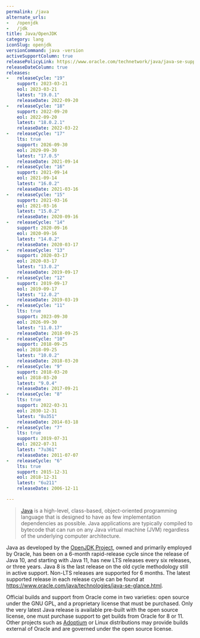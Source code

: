 ```yaml
---
permalink: /java
alternate_urls:
-   /openjdk
-   /jdk
title: Java/OpenJDK
category: lang
iconSlug: openjdk
versionCommand: java -version
activeSupportColumn: true
releasePolicyLink: https://www.oracle.com/technetwork/java/java-se-support-roadmap.html
releaseDateColumn: true
releases:
-   releaseCycle: "19"
    support: 2023-03-21
    eol: 2023-03-21
    latest: "19.0.1"
    releaseDate: 2022-09-20
-   releaseCycle: "18"
    support: 2022-09-20
    eol: 2022-09-20
    latest: "18.0.2.1"
    releaseDate: 2022-03-22
-   releaseCycle: "17"
    lts: true
    support: 2026-09-30
    eol: 2029-09-30
    latest: "17.0.5"
    releaseDate: 2021-09-14
-   releaseCycle: "16"
    support: 2021-09-14
    eol: 2021-09-14
    latest: "16.0.2"
    releaseDate: 2021-03-16
-   releaseCycle: "15"
    support: 2021-03-16
    eol: 2021-03-16
    latest: "15.0.2"
    releaseDate: 2020-09-16
-   releaseCycle: "14"
    support: 2020-09-16
    eol: 2020-09-16
    latest: "14.0.2"
    releaseDate: 2020-03-17
-   releaseCycle: "13"
    support: 2020-03-17
    eol: 2020-03-17
    latest: "13.0.2"
    releaseDate: 2019-09-17
-   releaseCycle: "12"
    support: 2019-09-17
    eol: 2019-09-17
    latest: "12.0.2"
    releaseDate: 2019-03-19
-   releaseCycle: "11"
    lts: true
    support: 2023-09-30
    eol: 2026-09-30
    latest: "11.0.17"
    releaseDate: 2018-09-25
-   releaseCycle: "10"
    support: 2018-09-25
    eol: 2018-09-25
    latest: "10.0.2"
    releaseDate: 2018-03-20
-   releaseCycle: "9"
    support: 2018-03-20
    eol: 2018-03-20
    latest: "9.0.4"
    releaseDate: 2017-09-21
-   releaseCycle: "8"
    lts: true
    support: 2022-03-31
    eol: 2030-12-31
    latest: "8u351"
    releaseDate: 2014-03-18
-   releaseCycle: "7"
    lts: true
    support: 2019-07-31
    eol: 2022-07-31
    latest: "7u361"
    releaseDate: 2011-07-07
-   releaseCycle: "6"
    lts: true
    support: 2015-12-31
    eol: 2018-12-31
    latest: "6u211"
    releaseDate: 2006-12-11

---
```


> [Java](https://oracle.com/java/) is a high-level, class-based, object-oriented programming language that is designed to have as few implementation dependencies as possible. Java applications are typically compiled to bytecode that can run on any Java virtual machine (JVM) regardless of the underlying computer architecture.

Java as developed by the [OpenJDK Project](https://openjdk.java.net/), owned and primarily employed by Oracle, has been on a 6-month rapid-release cycle since the release of Java 10, and starting with Java 11, has new LTS releases every six releases, or three years. Java 8 is the last release on the old cycle methodology still in active support. Non-LTS releases are supported for 6 months. The latest supported release in each release cycle can be found at <https://www.oracle.com/java/technologies/java-se-glance.html>.

Official builds and support from Oracle come in two varieties: open source under the GNU GPL, and a proprietary license that must be purchased. Only the very latest Java release is available pre-built with the open source license, one must purchase support to get builds from Oracle for 8 or 11. Other projects such as [Adoptium](https://adoptium.net/) or Linux distributions may provide builds external of Oracle and are governed under the open source license.
